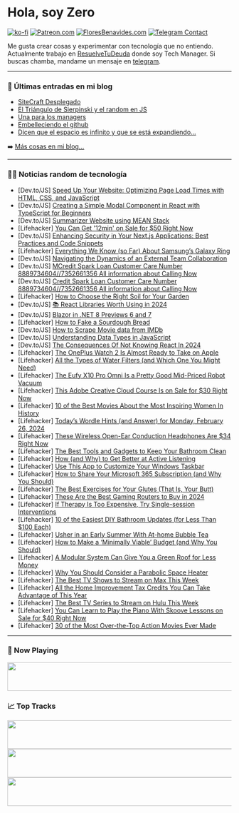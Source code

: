 # Hola, soy Zero

[![ko-fi](https://ko-fi.com/img/githubbutton_sm.svg)](https://ko-fi.com/J3J4N0LUK)
[![Patreon.com](https://img.shields.io/endpoint.svg?url=https%3A%2F%2Fshieldsio-patreon.vercel.app%2Fapi%3Fusername%3Dzerodragon%26type%3Dpatrons&style=for-the-badge)](https://patreon.com/zerodragon)
[![FloresBenavides.com](https://img.shields.io/website?down_message=oops&label=MiBlog&style=for-the-badge&up_message=online&url=https%3A%2F%2Ffloresbenavides.com)](https://floresbenavides.com)
[![Telegram Contact](https://img.shields.io/badge/escr%C3%ADbeme-ZeroDragon-%2326A5E4?style=for-the-badge&logo=telegram)](https://t.me/zerodragon)

Me gusta crear cosas y experimentar con tecnología que no entiendo.
Actualmente trabajo en [ResuelveTuDeuda](http://github.com/resuelve) donde soy Tech Manager.
Si buscas chamba, mandame un mensaje en [telegram](https://t.me/zerodragon).

---

### 📕 Últimas entradas en mi blog
<!-- BLOG-POST-LIST:START -->
- [SiteCraft Desplegado](https://floresbenavides.com/sitecraft-desplegado/)
- [El Triángulo de Sierpinski y el random en JS](https://floresbenavides.com/el-triangulo-de-sierpinski-y-el-random-en-js/)
- [Una para los managers](https://floresbenavides.com/una-para-los-managers/)
- [Embelleciendo el github](https://floresbenavides.com/embelleciendo-el-github/)
- [Dicen que el espacio es infinito y que se está expandiendo…](https://floresbenavides.com/dicen-que-el-espacio-es-infinito-y-que-se-esta-expandiendo/)
<!-- BLOG-POST-LIST:END -->

➡️ [Más cosas en mi blog...](https://floresbenavides.com)

---

### 👨‍💻 Noticias random de tecnología
<!-- TECH-POSTS:START -->
- [Dev.to/JS] [Speed Up Your Website: Optimizing Page Load Times with HTML, CSS, and JavaScript](https://dev.to/sh20raj/speed-up-your-website-optimizing-page-load-times-with-html-css-and-javascript-47be)
- [Dev.to/JS] [Creating a Simple Modal Component in React with TypeScript for Beginners](https://dev.to/theedgebreaker/creating-a-simple-modal-component-in-react-with-typescript-for-beginners-42ac)
- [Dev.to/JS] [Summarizer Website using MEAN Stack](https://dev.to/siddheshuncodes/summarizer-website-using-mean-stack-5hbj)
- [Lifehacker] [You Can Get &#39;12min&#39; on Sale for $50 Right Now](https://lifehacker.com/entertainment/12min-app-sale)
- [Dev.to/JS] [Enhancing Security in Your Next.js Applications: Best Practices and Code Snippets](https://dev.to/nitin-rachabathuni/enhancing-security-in-your-nextjs-applications-best-practices-and-code-snippets-f78)
- [Lifehacker] [Everything We Know &lpar;so Far&rpar; About Samsung’s Galaxy Ring](https://lifehacker.com/tech/everything-we-know-about-samsungs-galaxy-ring)
- [Dev.to/JS] [Navigating the Dynamics of an External Team Collaboration](https://dev.to/browserlondon/navigating-the-dynamics-of-an-external-team-collaboration-3cjp)
- [Dev.to/JS] [MCredit Spark Loan Customer Care Number 8889734604//7352661356 All information about Calling Now](https://dev.to/minakhanxye/all-india-is-a-good-time-for-you-1fk0)
- [Dev.to/JS] [Credit Spark Loan Customer Care Number 8889734604//7352661356 All information about Calling Now](https://dev.to/minakhanxye/credit-spark-loan-customer-care-number-88897346047352661356-all-information-about-calling-now-ofk)
- [Lifehacker] [How to Choose the Right Soil for Your Garden](https://lifehacker.com/home/choose-the-right-soil-for-your-garden)
- [Dev.to/JS] [📚 React Libraries Worth Using in 2024](https://dev.to/reedbarger/react-libraries-worth-using-in-2024-o91)
- [Dev.to/JS] [Blazor in .NET 8 Previews 6 and 7](https://dev.to/abtosoftware/blazor-in-net-8-previews-6-and-7-3fpl)
- [Lifehacker] [How to Fake a Sourdough Bread](https://lifehacker.com/food-drink/how-to-fake-sourdough-bread)
- [Dev.to/JS] [How to Scrape Movie data from IMDb](https://dev.to/crawlbase/how-to-scrape-movie-data-from-imdb-38fk)
- [Dev.to/JS] [Understanding Data Types in JavaScript](https://dev.to/himanshudevgupta/javascript-datatype-when-consolelog-1d9j)
- [Dev.to/JS] [The Consequences Of Not Knowing React In 2024](https://dev.to/thescript/the-consequences-of-not-knowing-react-in-2024-107o)
- [Lifehacker] [The OnePlus Watch 2 Is Almost Ready to Take on Apple](https://lifehacker.com/tech/oneplus-watch-2-review)
- [Lifehacker] [All the Types of Water Filters &lpar;and Which One You Might Need&rpar;](https://lifehacker.com/health/all-the-types-of-water-filters)
- [Lifehacker] [The Eufy X10 Pro Omni Is a Pretty Good Mid-Priced Robot Vacuum](https://lifehacker.com/tech/eufy-x10-pro-omni-review)
- [Lifehacker] [This Adobe Creative Cloud Course Is on Sale for $30 Right Now](https://lifehacker.com/adobe-creative-cloud-course-sale)
- [Lifehacker] [10 of the Best Movies About the Most Inspiring Women In History](https://lifehacker.com/entertainment/best-movies-about-historys-most-inspiring-women)
- [Lifehacker] [Today’s Wordle Hints &lpar;and Answer&rpar; for Monday, February 26, 2024](https://lifehacker.com/entertainment/wordle-hint-answer-today)
- [Lifehacker] [These Wireless Open-Ear Conduction Headphones Are $34 Right Now](https://lifehacker.com/tech/open-ear-conduction-headphones-sale)
- [Lifehacker] [The Best Tools and Gadgets to Keep Your Bathroom Clean](https://lifehacker.com/home/best-bathroom-cleaning-gadgets)
- [Lifehacker] [How &lpar;and Why&rpar; to Get Better at Active Listening](https://lifehacker.com/health/how-to-get-better-at-active-listening)
- [Lifehacker] [Use This App to Customize Your Windows Taskbar](https://lifehacker.com/tech/customize-windows-taskbar)
- [Lifehacker] [How to Share Your Microsoft 365 Subscription &lpar;and Why You Should&rpar;](https://lifehacker.com/tech/sharing-microsoft-365-subscription)
- [Lifehacker] [The Best Exercises for Your Glutes &lpar;That Is, Your Butt&rpar;](https://lifehacker.com/health/best-exercises-for-your-glutes)
- [Lifehacker] [These Are the Best Gaming Routers to Buy in 2024](https://lifehacker.com/tech/best-gaming-routers)
- [Lifehacker] [If Therapy Is Too Expensive, Try Single-session Interventions](https://lifehacker.com/health/what-is-single-session-therapy)
- [Lifehacker] [10 of the Easiest DIY Bathroom Updates &lpar;for Less Than $100 Each&rpar;](https://lifehacker.com/home/best-ways-to-update-a-bathroom-on-a-budget)
- [Lifehacker] [Usher in an Early Summer With At-home Bubble Tea](https://lifehacker.com/food-drink/best-bubble-tea-recipe)
- [Lifehacker] [How to Make a ‘Minimally Viable’ Budget &lpar;and Why You Should&rpar;](https://lifehacker.com/money/how-to-make-a-minimally-viable-budget)
- [Lifehacker] [A Modular System Can Give You a Green Roof for Less Money](https://lifehacker.com/home/modular-green-roof-benefits-and-cost)
- [Lifehacker] [Why You Should Consider a Parabolic Space Heater](https://lifehacker.com/home/benefits-of-parabolic-space-heaters)
- [Lifehacker] [The Best TV Shows to Stream on Max This Week](https://lifehacker.com/entertainment/best-new-tv-shows-streaming-on-max-this-week)
- [Lifehacker] [All the Home Improvement Tax Credits You Can Take Advantage of This Year](https://lifehacker.com/all-the-home-improvement-tax-credits-you-can-take-advan-1849954962)
- [Lifehacker] [The Best TV Series to Stream on Hulu This Week](https://lifehacker.com/entertainment/best-new-tv-shows-to-stream-on-hulu)
- [Lifehacker] [You Can Learn to Play the Piano With Skoove Lessons on Sale for $40 Right Now](https://lifehacker.com/entertainment/skoove-premium-piano-lessons-sale)
- [Lifehacker] [30 of the Most Over-the-Top Action Movies Ever Made](https://lifehacker.com/most-violent-action-movies-ever-made)<!-- TECH-POSTS:END -->

---

### 🎵 Now Playing
<a href="https://spotify-now-playing-dun.vercel.app/now-playing?open"><img src="https://spotify-now-playing-dun.vercel.app/now-playing" width="540" height="64"></a>

### 📈 Top Tracks
<a href="https://spotify-now-playing-dun.vercel.app/top-tracks?i=1&open"><img src="https://spotify-now-playing-dun.vercel.app/top-tracks?i=1" width="540" height="64"></a>
<a href="https://spotify-now-playing-dun.vercel.app/top-tracks?i=2&open"><img src="https://spotify-now-playing-dun.vercel.app/top-tracks?i=2" width="540" height="64"></a>
<a href="https://spotify-now-playing-dun.vercel.app/top-tracks?i=3&open"><img src="https://spotify-now-playing-dun.vercel.app/top-tracks?i=3" width="540" height="64"></a>
